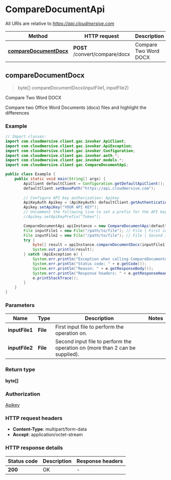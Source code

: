 # CompareDocumentApi

All URIs are relative to *https://api.cloudmersive.com*

Method | HTTP request | Description
------------- | ------------- | -------------
[**compareDocumentDocx**](CompareDocumentApi.md#compareDocumentDocx) | **POST** /convert/compare/docx | Compare Two Word DOCX



## compareDocumentDocx

> byte[] compareDocumentDocx(inputFile1, inputFile2)

Compare Two Word DOCX

Compare two Office Word Documents (docx) files and highlight the differences

### Example

```java
// Import classes:
import com.cloudmersive.client.gac.invoker.ApiClient;
import com.cloudmersive.client.gac.invoker.ApiException;
import com.cloudmersive.client.gac.invoker.Configuration;
import com.cloudmersive.client.gac.invoker.auth.*;
import com.cloudmersive.client.gac.invoker.models.*;
import com.cloudmersive.client.gac.CompareDocumentApi;

public class Example {
    public static void main(String[] args) {
        ApiClient defaultClient = Configuration.getDefaultApiClient();
        defaultClient.setBasePath("https://api.cloudmersive.com");
        
        // Configure API key authorization: Apikey
        ApiKeyAuth Apikey = (ApiKeyAuth) defaultClient.getAuthentication("Apikey");
        Apikey.setApiKey("YOUR API KEY");
        // Uncomment the following line to set a prefix for the API key, e.g. "Token" (defaults to null)
        //Apikey.setApiKeyPrefix("Token");

        CompareDocumentApi apiInstance = new CompareDocumentApi(defaultClient);
        File inputFile1 = new File("/path/to/file"); // File | First input file to perform the operation on.
        File inputFile2 = new File("/path/to/file"); // File | Second input file to perform the operation on (more than 2 can be supplied).
        try {
            byte[] result = apiInstance.compareDocumentDocx(inputFile1, inputFile2);
            System.out.println(result);
        } catch (ApiException e) {
            System.err.println("Exception when calling CompareDocumentApi#compareDocumentDocx");
            System.err.println("Status code: " + e.getCode());
            System.err.println("Reason: " + e.getResponseBody());
            System.err.println("Response headers: " + e.getResponseHeaders());
            e.printStackTrace();
        }
    }
}
```

### Parameters


Name | Type | Description  | Notes
------------- | ------------- | ------------- | -------------
 **inputFile1** | **File**| First input file to perform the operation on. |
 **inputFile2** | **File**| Second input file to perform the operation on (more than 2 can be supplied). |

### Return type

**byte[]**

### Authorization

[Apikey](../README.md#Apikey)

### HTTP request headers

- **Content-Type**: multipart/form-data
- **Accept**: application/octet-stream

### HTTP response details
| Status code | Description | Response headers |
|-------------|-------------|------------------|
| **200** | OK |  -  |

